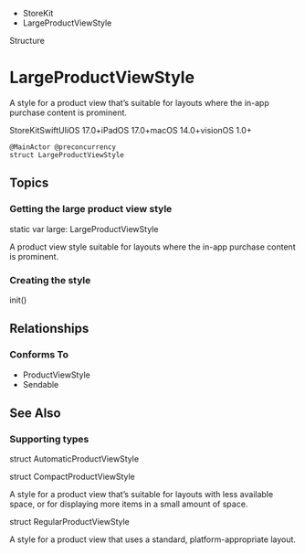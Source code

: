

- StoreKit
-  LargeProductViewStyle 

Structure

# LargeProductViewStyle

A style for a product view that’s suitable for layouts where the in-app purchase content is prominent.

StoreKitSwiftUIiOS 17.0+iPadOS 17.0+macOS 14.0+visionOS 1.0+

``` source
@MainActor @preconcurrency
struct LargeProductViewStyle
```

## Topics

### Getting the large product view style

static var large: LargeProductViewStyle

A product view style suitable for layouts where the in-app purchase content is prominent.

### Creating the style

init()

## Relationships

### Conforms To

- ProductViewStyle
- Sendable

## See Also

### Supporting types

struct AutomaticProductViewStyle

struct CompactProductViewStyle

A style for a product view that’s suitable for layouts with less available space, or for displaying more items in a small amount of space.

struct RegularProductViewStyle

A style for a product view that uses a standard, platform-appropriate layout.

